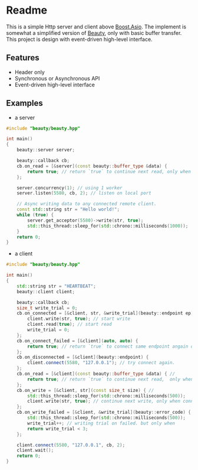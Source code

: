 # Readme
This is a simple Http server and client above <a href="https://github.com/boostorg/asio">Boost.Asio</a>. The implement is somewhat a simplified version of <a href="https://github.com/dfleury2/beauty">Beauty</a>, only with basic buffer transfer. This project is design with event-driven high-level interface.

## Features
- Header only
- Synchronous or Asynchronous API
- Event-driven high-level interface

## Examples

- a server

```cpp
#include "beauty/beauty.hpp"

int main()
{
    beauty::server server;

    beauty::callback cb;
    cb.on_read = [&server](const beauty::buffer_type &data) {
        return true; // return `true` to continue next read, only when connected.
    };

    server.concurrency(1); // using 1 worker
    server.listen(5580, cb, 2); // listen on local port

    // Async writing data to any connected remote client.
    const std::string str = "Hello world!";
    while (true) {
        server.get_acceptor(5580)->write(str, true);
        std::this_thread::sleep_for(std::chrono::milliseconds(1000));
    }
    return 0;
}

```
- a client

```cpp
#include "beauty/beauty.hpp"

int main()
{
    std::string str = "HEARTBEAT";
    beauty::client client;

    beauty::callback cb;
    size_t write_trial = 0;
    cb.on_connected = [&client, str, &write_trial](beauty::endpoint ep) {
        client.write(str, true); // start write
        client.read(true); // start read
        write_trial = 0;
    };
    cb.on_connect_failed = [&client](auto, auto) {
        return true; // return `true` to connect same endpoint angain on failed.
    };
    cb.on_disconnected = [&client](beauty::endpoint) {
        client.connect(5580, "127.0.0.1"); // try connect again.
    };
    cb.on_read = [&client](const beauty::buffer_type &data) { //
        return true; // return `true` to continue next read,  only when connected.
    };
    cb.on_write = [&client, str](const size_t size) { //
        std::this_thread::sleep_for(std::chrono::milliseconds(500));
        client.write(str, true); // continue next write, only when connected.
    };
    cb.on_write_failed = [&client, &write_trial](beauty::error_code) { //
        std::this_thread::sleep_for(std::chrono::milliseconds(500));
        write_trial++; // writing trial on failed. but only when 
        return write_trial < 3;
    };

    client.connect(5580, "127.0.0.1", cb, 2);
    client.wait();
    return 0;
}

```
